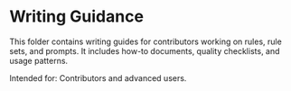 # Writing Guidance

This folder contains writing guides for contributors working on rules, rule sets, and prompts. It includes how-to documents, quality checklists, and usage patterns.

Intended for: Contributors and advanced users.
